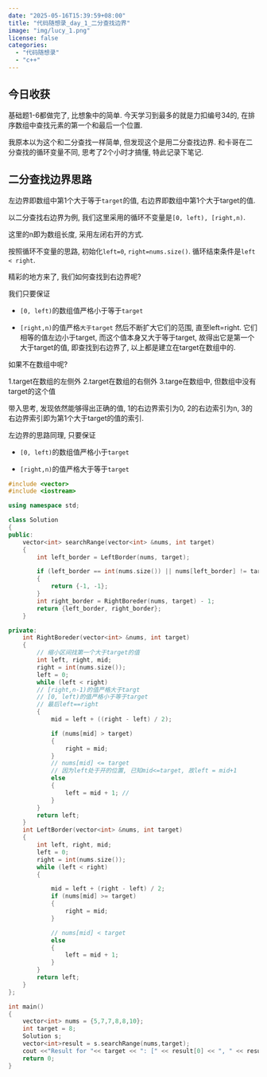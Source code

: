 ```yaml
---
date: "2025-05-16T15:39:59+08:00"
title: "代码随想录_day_1_二分查找边界"
image: "img/lucy_1.png"
license: false
categories:
  - "代码随想录"
  - "c++"
---
```


## 今日收获

基础题1-6都做完了, 比想象中的简单. 今天学习到最多的就是力扣编号34的, 在排序数组中查找元素的第一个和最后一个位置.

我原本以为这个和二分查找一样简单, 但发现这个是用二分查找边界. 和卡哥在二分查找的循环变量不同, 思考了2个小时才搞懂, 特此记录下笔记.

## 二分查找边界思路

左边界即数组中第1个大于等于`target`的值, 右边界即数组中第1个大于target的值.

以二分查找右边界为例, 我们这里采用的循环不变量是`[0, left), [right,n)`.

这里的n即为数组长度, 采用左闭右开的方式.

按照循环不变量的思路, 初始化`left=0`, `right=nums.size()`. 循环结束条件是`left < right`.

精彩的地方来了, 我们如何查找到右边界呢?

我们只要保证

- `[0, left)`的数组值严格小于等于`target`

- `[right,n)`的值严格`大于target`
然后不断扩大它们的范围, 直至left=right. 它们相等的值左边小于target, 而这个值本身又大于等于target, 故得出它是第一个大于target的值, 即查找到右边界了, 以上都是建立在target在数组中的.

如果不在数组中呢?

1.target在数组的左侧外
2.target在数组的右侧外
3.targe在数组中, 但数组中没有target的这个值

带入思考, 发现依然能够得出正确的值, 1的右边界索引为0, 2的右边索引为n, 3的右边界索引即为第1个大于target的值的索引.

左边界的思路同理, 只要保证

- `[0, left)`的数组值严格小于`target`

- `[right,n)`的值严格大于等于`target`

```cpp
#include <vector>
#include <iostream>

using namespace std;

class Solution
{
public:
    vector<int> searchRange(vector<int> &nums, int target)
    {
        int left_border = LeftBorder(nums, target);

        if (left_border == int(nums.size()) || nums[left_border] != target)
        {
            return {-1, -1};
        }
        int right_border = RightBoreder(nums, target) - 1;
        return {left_border, right_border};
    }

private:
    int RightBoreder(vector<int> &nums, int target)
    {
        // 缩小区间找第一个大于target的值
        int left, right, mid;
        right = int(nums.size());
        left = 0;
        while (left < right)
        // [right,n-1)的值严格大于targt
        // [0, left)的值严格小于等于target
        // 最后left==right
        {
            mid = left + ((right - left) / 2);

            if (nums[mid] > target)
            {
                right = mid;
            }
            // nums[mid] <= target
            // 因为left处于开的位置, 已知mid<=target, 故left = mid+1
            else
            {
                left = mid + 1; //
            }
        }
        return left;
    }
    int LeftBorder(vector<int> &nums, int target)
    {
        int left, right, mid;
        left = 0;
        right = int(nums.size());
        while (left < right)
        {

            mid = left + (right - left) / 2;
            if (nums[mid] >= target)
            {
                right = mid;
            }

            // nums[mid] < target
            else
            {
                left = mid + 1;
            }
        }
        return left;
    }
};

int main()
{
    vector<int> nums = {5,7,7,8,8,10};
    int target = 8;
    Solution s;
    vector<int>result = s.searchRange(nums,target);
    cout <<"Result for "<< target << ": [" << result[0] << ", " << result[1] << "]" << endl; 
    return 0;
}

```
